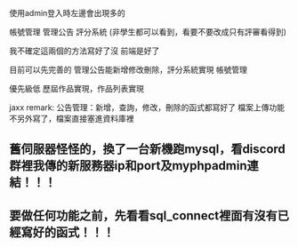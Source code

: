 使用admin登入時左邊會出現多的 

帳號管理 
管理公告 
評分系統 (非學生都可以看到，看要不要改成只有評審看得到)

我不確定這兩個的方法寫好了沒
前端是好了


目前可以先完善的
管理公告能新增修改刪除，評分系統實現
帳號管理

優先級低
歷屆作品實現，作品列表實現


jaxx remark:
公告管理：新增，查詢，修改，刪除的函式都寫好了
檔案上傳功能不另外寫了，檔案直接塞進資料庫裡
## 舊伺服器怪怪的，換了一台新機跑mysql，看discord群裡我傳的新服務器ip和port及myphpadmin連結！！！
## 要做任何功能之前，先看看sql_connect裡面有沒有已經寫好的函式！！！